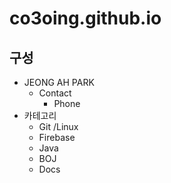 # co3oing.github.io

## 구성
* JEONG AH PARK
	* Contact
		- Phone
* 카테고리
    * Git /Linux
    * Firebase
    * Java
    * BOJ
    * Docs
